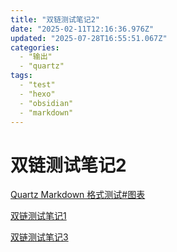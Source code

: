 ```yaml
---
title: "双链测试笔记2"
date: "2025-02-11T12:16:36.976Z"
updated: "2025-07-28T16:55:51.067Z"
categories:
  - "输出"
  - "quartz"
tags:
  - "test"
  - "hexo"
  - "obsidian"
  - "markdown"
---
```


# 双链测试笔记2

[Quartz Markdown 格式测试#图表](02f7ac42dc2df9d4013cd5016e698952fa7460ce#%E5%9B%BE%E8%A1%A8)

[双链测试笔记1](516c9ef095625cb7f608e03fcd0a9b31f44f771c)

[双链测试笔记3](51fb5c081e6c6d23033be5f953e410541c3b00fb)